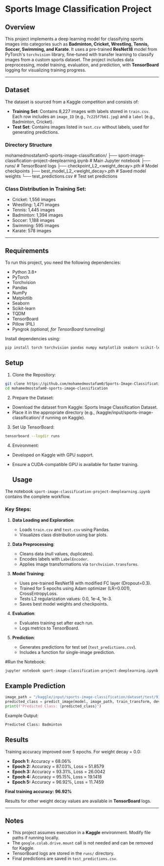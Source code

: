 # Sports Image Classification Project

## Overview
This project implements a deep learning model for classifying sports images into categories such as **Badminton, Cricket, Wrestling, Tennis, Soccer, Swimming, and Karate**. It uses a pre-trained **ResNet18** model from PyTorch's `torchvision` library, fine-tuned with transfer learning to classify images from a custom sports dataset. The project includes data preprocessing, model training, evaluation, and prediction, with **TensorBoard** logging for visualizing training progress.

---

## Dataset
The dataset is sourced from a Kaggle competition and consists of:

- **Training Set**: Contains 8,227 images with labels stored in `train.csv`. Each row includes an `image_ID` (e.g., `7c225f7b61.jpg`) and a `label` (e.g., Badminton, Cricket).
- **Test Set**: Contains images listed in `test.csv` without labels, used for generating predictions.

### Directory Structure
mohamedmostafam0-sports-image-classification/
├── sport-image-classification-project-deeplearning.ipynb  # Main Jupyter notebook
├── runs/                                                  # TensorBoard logs
├── checkpoint_L2_<weight_decay>.pth                       # Model checkpoints
├── best_model_L2_<weight_decay>.pth                       # Saved model weights
└── test_predictions.csv                                   # Test set predictions



### Class Distribution in Training Set:
- Cricket: 1,556 images  
- Wrestling: 1,471 images  
- Tennis: 1,445 images  
- Badminton: 1,394 images  
- Soccer: 1,188 images  
- Swimming: 595 images  
- Karate: 578 images  

---

## Requirements
To run this project, you need the following dependencies:

- Python 3.8+
- PyTorch
- Torchvision
- Pandas
- NumPy
- Matplotlib
- Seaborn
- Scikit-learn
- TQDM
- TensorBoard
- Pillow (PIL)
- Pyngrok *(optional, for TensorBoard tunneling)*

Install dependencies using:

```bash
pip install torch torchvision pandas numpy matplotlib seaborn scikit-learn tqdm tensorboard pillow pyngrok
```

## Setup
1. Clone the Repository:
```bash
git clone https://github.com/mohamedmostafam0/Sports-Image-Classification.git
cd mohamedmostafam0-sports-image-classification
```
2. Prepare the Dataset:
- Download the dataset from Kaggle: Sports Image Classification Dataset.
- Place it in the appropriate directory (e.g., /kaggle/input/sports-image-classification/ if running on Kaggle).
  
3. Set Up TensorBoard:
```bash
tensorboard --logdir runs
```
4. Environment:
- Developed on Kaggle with GPU support.
- Ensure a CUDA-compatible GPU is available for faster training.

  ## Usage

The notebook `sport-image-classification-project-deeplearning.ipynb` contains the complete workflow.

### Key Steps:

1. **Data Loading and Exploration**:
   - Loads `train.csv` and `test.csv` using Pandas.
   - Visualizes class distribution using bar plots.

2. **Data Preprocessing**:
   - Cleans data (null values, duplicates).
   - Encodes labels with `LabelEncoder`.
   - Applies image transformations via `torchvision.transforms`.

3. **Model Training**:
   - Uses pre-trained ResNet18 with modified FC layer (Dropout=0.3).
   - Trained for 5 epochs using Adam optimizer (LR=0.001), CrossEntropyLoss.
   - Tests L2 regularization values: 0.0, 1e-4, 1e-3.
   - Saves best model weights and checkpoints.

4. **Evaluation**:
   - Evaluates training set after each run.
   - Logs metrics to TensorBoard.

5. **Prediction**:
   - Generates predictions for test set (`test_predictions.csv`).
   - Includes a function for single-image prediction.

#Run the Notebook:
```bash
jupyter notebook sport-image-classification-project-deeplearning.ipynb
```

## Example Prediction

```python
image_path = "/kaggle/input/sports-image-classification/dataset/test/91b5f8b7a9.jpg"
predicted_class = predict_image(model, image_path, train_transform, device, classes)
print(f"Predicted Class: {predicted_class}")
```

Example Output:
```bash
Predicted Class: Badminton
```

## Results

Training accuracy improved over 5 epochs. For weight decay = 0.0:

- **Epoch 1:** Accuracy = 68.06%
- **Epoch 2:** Accuracy = 87.03%, Loss = 51.8579
- **Epoch 3:** Accuracy = 93.31%, Loss = 26.0042
- **Epoch 4:** Accuracy = 95.15%, Loss = 19.1418
- **Epoch 5:** Accuracy = 96.92%, Loss = 11.7459

**Final training accuracy:** **96.92%**

Results for other weight decay values are available in **TensorBoard** logs.

---

## Notes

- This project assumes execution in a **Kaggle** environment. Modify file paths if running locally.
- The `google.colab.drive.mount` call is not needed and can be removed for Kaggle.
- TensorBoard logs are stored in the `runs/` directory.
- Final predictions are saved in `test_predictions.csv`.

